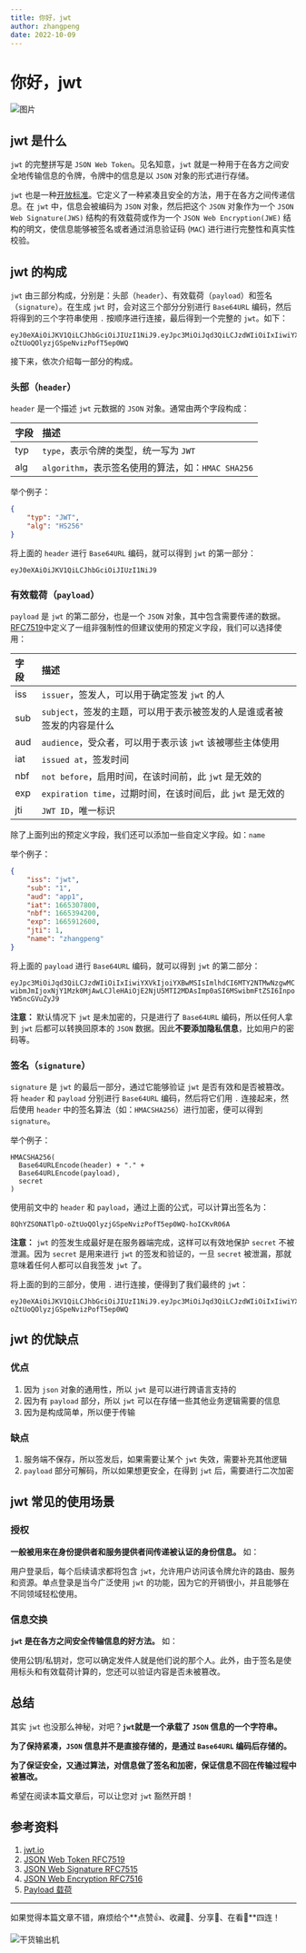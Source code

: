 ```yaml
---
title: 你好，jwt
author: zhangpeng
date: 2022-10-09
---
```


# 你好，jwt

![图片](https://file.zhangpeng.site/2022/10/09/1.jpg)

## jwt 是什么

`jwt` 的完整拼写是 `JSON Web Token`。见名知意，`jwt` 就是一种用于在各方之间安全地传输信息的令牌，令牌中的信息是以 `JSON` 对象的形式进行存储。

`jwt` 也是一种[开放标准](https://www.rfc-editor.org/rfc/rfc7519)。它定义了一种紧凑且安全的方法，用于在各方之间传递信息。在 `jwt` 中，信息会被编码为 `JSON` 对象，然后把这个 `JSON` 对象作为一个 `JSON Web Signature(JWS)` 结构的有效载荷或作为一个 `JSON Web Encryption(JWE)` 结构的明文，使信息能够被签名或者通过消息验证码 (`MAC`) 进行进行完整性和真实性校验。

## jwt 的构成

`jwt` 由三部分构成，分别是：头部（`header`）、有效载荷（`payload`）和签名（`signature`）。在生成 `jwt` 时，会对这三个部分分别进行 `Base64URL` 编码，然后将得到的三个字符串使用 `.` 按顺序进行连接，最后得到一个完整的 `jwt`。如下：

```text
eyJ0eXAiOiJKV1QiLCJhbGciOiJIUzI1NiJ9.eyJpc3MiOiJqd3QiLCJzdWIiOiIxIiwiYXVkIjoiYXBwMSIsImlhdCI6MTY2NTMwNzgwMCwibmJmIjoxNjY1Mzk0MjAwLCJleHAiOjE2NjU5MTI2MDAsImp0aSI6MSwibmFtZSI6InpoYW5ncGVuZyJ9.8QhYZSONATlpO-oZtUoQOlyzjGSpeNvizPofT5ep0WQ
```

接下来，依次介绍每一部分的构成。

### 头部（`header`）

`header` 是一个描述 `jwt` 元数据的 `JSON` 对象。通常由两个字段构成：

| 字段 | 描述                                               |
| :--- | :------------------------------------------------- |
| typ  | `type`，表示令牌的类型，统一写为 `JWT`             |
| alg  | `algorithm`，表示签名使用的算法，如：`HMAC SHA256` |

举个例子：

```JSON
{
    "typ": "JWT",
    "alg": "HS256"
}
```

将上面的 `header` 进行 `Base64URL` 编码，就可以得到 `jwt` 的第一部分：

`eyJ0eXAiOiJKV1QiLCJhbGciOiJIUzI1NiJ9`

### 有效载荷（`payload`）

`payload` 是 `jwt` 的第二部分，也是一个 `JSON` 对象，其中包含需要传递的数据。[RFC7519](https://www.rfc-editor.org/rfc/rfc7519#section-4.1)中定义了一组非强制性的但建议使用的预定义字段，我们可以选择使用：

| 字段 | 描述                                                                    |
| :--- | :---------------------------------------------------------------------- |
| iss  | `issuer`，签发人，可以用于确定签发 `jwt` 的人                           |
| sub  | `subject`，签发的主题，可以用于表示被签发的人是谁或者被签发的内容是什么 |
| aud  | `audience`，受众者，可以用于表示该 `jwt` 该被哪些主体使用               |
| iat  | `issued at`，签发时间                                                   |
| nbf  | `not before`，启用时间，在该时间前，此 `jwt` 是无效的                   |
| exp  | `expiration time`，过期时间，在该时间后，此 `jwt` 是无效的              |
| jti  | `JWT ID`，唯一标识                                                      |

除了上面列出的预定义字段，我们还可以添加一些自定义字段。如：`name`

举个例子：

```JSON
{
    "iss": "jwt",
    "sub": "1",
    "aud": "app1",
    "iat": 1665307800,
    "nbf": 1665394200,
    "exp": 1665912600,
    "jti": 1,
    "name": "zhangpeng"
}
```

将上面的 `payload` 进行 `Base64URL` 编码，就可以得到 `jwt` 的第二部分：

`eyJpc3MiOiJqd3QiLCJzdWIiOiIxIiwiYXVkIjoiYXBwMSIsImlhdCI6MTY2NTMwNzgwMCwibmJmIjoxNjY1Mzk0MjAwLCJleHAiOjE2NjU5MTI2MDAsImp0aSI6MSwibmFtZSI6InpoYW5ncGVuZyJ9`

**注意：** 默认情况下 `jwt` 是未加密的，只是进行了 `Base64URL` 编码，所以任何人拿到 `jwt` 后都可以转换回原本的 `JSON` 数据。因此**不要添加隐私信息**，比如用户的密码等。

### 签名（`signature`）

`signature` 是 `jwt` 的最后一部分，通过它能够验证 `jwt` 是否有效和是否被篡改。将 `header` 和 `payload` 分别进行 `Base64URL` 编码，然后将它们用 `.` 连接起来，然后使用 `header` 中的签名算法（如：`HMACSHA256`）进行加密，便可以得到 `signature`。

举个例子：

```text
HMACSHA256(
  Base64URLEncode(header) + "." +
  Base64URLEncode(payload),
  secret
)
```

使用前文中的 `header` 和 `payload`，通过上面的公式，可以计算出签名为：

`8QhYZSONATlpO-oZtUoQOlyzjGSpeNvizPofT5ep0WQ-hoICKvR06A`

**注意：** `jwt` 的签发生成最好是在服务器端完成，这样可以有效地保护 `secret` 不被泄漏。因为 `secret` 是用来进行 `jwt` 的签发和验证的，一旦 `secret` 被泄漏，那就意味着任何人都可以自我签发 `jwt` 了。

将上面的到的三部分，使用 `.` 进行连接，便得到了我们最终的 `jwt`：

```text
eyJ0eXAiOiJKV1QiLCJhbGciOiJIUzI1NiJ9.eyJpc3MiOiJqd3QiLCJzdWIiOiIxIiwiYXVkIjoiYXBwMSIsImlhdCI6MTY2NTMwNzgwMCwibmJmIjoxNjY1Mzk0MjAwLCJleHAiOjE2NjU5MTI2MDAsImp0aSI6MSwibmFtZSI6InpoYW5ncGVuZyJ9.8QhYZSONATlpO-oZtUoQOlyzjGSpeNvizPofT5ep0WQ
```

## jwt 的优缺点

### 优点

1. 因为 `json` 对象的通用性，所以 `jwt` 是可以进行跨语言支持的
2. 因为有 `payload` 部分，所以 `jwt` 可以在存储一些其他业务逻辑需要的信息
3. 因为是构成简单，所以便于传输

### 缺点

1. 服务端不保存，所以签发后，如果需要让某个 `jwt` 失效，需要补充其他逻辑
2. `payload` 部分可解码，所以如果想更安全，在得到 `jwt` 后，需要进行二次加密

## jwt 常见的使用场景

### 授权

**一般被用来在身份提供者和服务提供者间传递被认证的身份信息。** 如：

用户登录后，每个后续请求都将包含 `jwt`，允许用户访问该令牌允许的路由、服务和资源。单点登录是当今广泛使用 `jwt` 的功能，因为它的开销很小，并且能够在不同领域轻松使用。

### 信息交换

**`jwt` 是在各方之间安全传输信息的好方法。** 如：

使用公钥/私钥对，您可以确定发件人就是他们说的那个人。此外，由于签名是使用标头和有效载荷计算的，您还可以验证内容是否未被篡改。

## 总结

其实 `jwt` 也没那么神秘，对吧？**`jwt`就是一个承载了 `JSON` 信息的一个字符串。**

**为了保持紧凑，`JSON` 信息并不是直接存储的，是通过 `Base64URL` 编码后存储的。**

**为了保证安全，又通过算法，对信息做了签名和加密，保证信息不回在传输过程中被篡改。**

希望在阅读本篇文章后，可以让您对 `jwt` 豁然开朗！

## 参考资料

1. [jwt.io](https://jwt.io)
2. [JSON Web Token RFC7519](https://www.rfc-editor.org/rfc/rfc7519)
3. [JSON Web Signature RFC7515](https://www.rfc-editor.org/rfc/rfc7515)
4. [JSON Web Encryption RFC7516](https://www.rfc-editor.org/rfc/rfc7516)
5. [Payload 载荷](https://en.wikipedia.org/wiki/Payload_(computing))

---

如果觉得本篇文章不错，麻烦给个**点赞👍、收藏🌟、分享👊、在看👀**四连！

![干货输出机](https://file.zhangpeng.site/wechat/qrcode.jpg)
